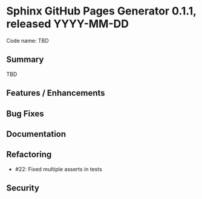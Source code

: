 # Sphinx GitHub Pages Generator 0.1.1, released YYYY-MM-DD
Code name: TBD

## Summary

TBD

## Features / Enhancements



## Bug Fixes


## Documentation


## Refactoring

  - #22: Fixed multiple asserts in tests

## Security

